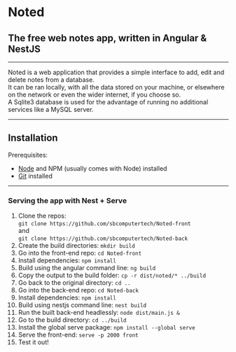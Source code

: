 # Noted
## The free web notes app, written in Angular & NestJS

------------------------------------------------------------

Noted is a web application that provides a simple interface to add, edit and delete notes from a database.<br>
It can be ran locally, with all the data stored on your machine, or elsewhere on the network or even the wider internet, if you choose so.<br>
A Sqlite3 database is used for the advantage of running no additional services like a MySQL server.<br>

----------------------------------------------------------------

## Installation

Prerequisites:
- [Node](https://nodejs.org/) and NPM (usually comes with Node) installed
- [Git](https://git-scm.com/) installed

----------------------------------------------------------------

### Serving the app with Nest + Serve

1. Clone the repos:<br>`git clone https://github.com/sbcomputertech/Noted-front`<br>and<br>`git clone https://github.com/sbcomputertech/Noted-back`
2. Create the build directories: `mkdir build`
3. Go into the front-end repo: `cd Noted-front`
4. Install dependencies: `npm install`
5. Build using the angular command line: `ng build`
6. Copy the output to the build folder: `cp -r dist/noted/* ../build`
7. Go back to the original directory: `cd ..`
8. Go into the back-end repo: `cd Noted-back`
9. Install dependencies: `npm install`
10. Build using nestjs command line: `nest build`
11. Run the built back-end headlessly: `node dist/main.js &`
12. Go to the build directory: `cd ../build`
13. Install the global serve package: `npm install --global serve`
14. Serve the front-end: `serve -p 2000 front`
15. Test it out!
